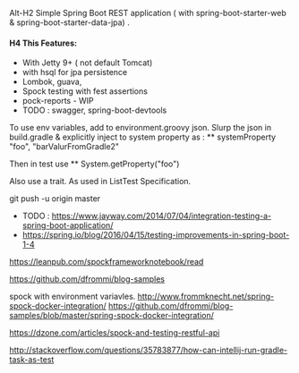 Alt-H2 Simple Spring Boot REST application ( with spring-boot-starter-web & spring-boot-starter-data-jpa) .
#### H4 This Features:
 * With Jetty 9+ ( not default Tomcat)
 * with hsql for jpa persistence
 * Lombok, guava,
 * Spock testing with fest assertions
 * pock-reports - WIP
 * TODO : swagger, spring-boot-devtools


To use env variables, add to environment.groovy json. Slurp the json in build.gradle & explicitly inject to system property as :
** systemProperty "foo", "barValurFromGradle2"

Then in test use
** System.getProperty("foo")

Also use a trait. As used in ListTest Specification.

git push -u origin master

 * TODO : https://www.jayway.com/2014/07/04/integration-testing-a-spring-boot-application/
 * https://spring.io/blog/2016/04/15/testing-improvements-in-spring-boot-1-4


https://leanpub.com/spockframeworknotebook/read

https://github.com/dfrommi/blog-samples

spock with  environment variavles.
http://www.frommknecht.net/spring-spock-docker-integration/
https://github.com/dfrommi/blog-samples/blob/master/spring-spock-docker-integration/


https://dzone.com/articles/spock-and-testing-restful-api

http://stackoverflow.com/questions/35783877/how-can-intellij-run-gradle-task-as-test